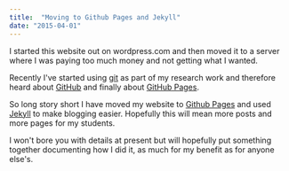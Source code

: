 ```yaml
---
title:  "Moving to Github Pages and Jekyll"
date: "2015-04-01"
---
```

I started this website out on wordpress.com and then moved it to a server where I was paying too much money and not getting what I wanted. 

Recently I've started using [git][git] as part of my research work and therefore heard about [GitHub][github] and finally about [GitHub Pages][github-pages]. 

So long story short I have moved my website to [Github Pages][github-pages] and used [Jekyll][jekyll] to make blogging easier. Hopefully this will mean more posts and more pages for my students. 

I won't bore you with details at present but will hopefully put something together documenting how I did it, as much for my benefit as for anyone else's.

[jekyll]:       http://jekyllrb.com
[github]:       https://github.com
[git]:          http://git-scm.com
[github-pages]: https://pages.github.com

